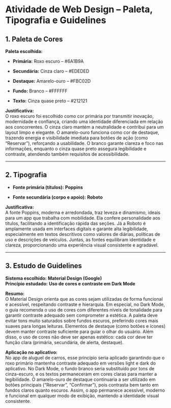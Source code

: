 # **Atividade de Web Design – Paleta, Tipografia e Guidelines**

## **1\. Paleta de Cores**

**Paleta escolhida:**

* **Primária:** Roxo escuro – \#6A1B9A

* **Secundária:** Cinza claro – \#EDEDED

* **Destaque:** Amarelo-ouro – \#FBC02D

* **Fundo:** Branco – \#FFFFFF

* **Texto:** Cinza quase preto – \#212121

**Justificativa:**  
 O roxo escuro foi escolhido como cor primária por transmitir inovação, modernidade e confiança, criando uma identidade diferenciada em relação aos concorrentes. O cinza claro mantém a neutralidade e contribui para um layout limpo e elegante. O amarelo-ouro funciona como cor de destaque, trazendo energia e visibilidade imediata para botões de ação (como “Reservar”), reforçando a usabilidade. O branco garante clareza e foco nas informações, enquanto o cinza quase preto assegura legibilidade e contraste, atendendo também requisitos de acessibilidade.

---

## **2\. Tipografia**

* **Fonte primária (títulos):** **Poppins**

* **Fonte secundária (corpo e apoio):** **Roboto**

**Justificativa:**  
 A fonte Poppins, moderna e arredondada, traz leveza e dinamismo, ideais para um app que trabalha com mobilidade. Ela confere personalidade aos títulos, facilitando a identificação rápida das seções. Já a Roboto é amplamente usada em interfaces digitais e garante alta legibilidade, especialmente em textos descritivos como valores de diárias, políticas de uso e descrições de veículos. Juntas, as fontes equilibram identidade e clareza, proporcionando uma experiência visual consistente e agradável.

---

## **3\. Estudo de Guidelines**

**Sistema escolhido:** **Material Design (Google)**  
 **Princípio estudado:** **Uso de cores e contraste em Dark Mode**

**Resumo:**  
 O Material Design orienta que as cores sejam utilizadas de forma funcional e acessível, respeitando contraste e hierarquia. Em especial, no Dark Mode, o guia recomenda o uso de cores com diferentes níveis de tonalidade para garantir contraste adequado sem comprometer a estética. A paleta deve evitar tons muito saturados sobre fundos escuros, preferindo cores mais suaves para longas leituras. Elementos de destaque (como botões e ícones) devem manter contraste suficiente para guiar o olhar do usuário. Além disso, o uso de cores não deve ser apenas estético: cada cor deve ter função clara (primária, secundária, de alerta, destaque).

**Aplicação no aplicativo:**  
 No app de aluguel de carros, esse princípio seria aplicado garantindo que o roxo primário mantenha contraste adequado em versões light e dark do aplicativo. No Dark Mode, o fundo branco seria substituído por tons de cinza-escuro, e os textos permaneceram em cores claras para manter a legibilidade. O amarelo-ouro de destaque continuaria a ser utilizado em botões principais (“Reservar”, “Confirmar”), pois contrasta bem tanto em fundos claros quanto escuros. Assim, o app permanece acessível, moderno e funcional em qualquer modo de exibição, mantendo a identidade visual consistente.

